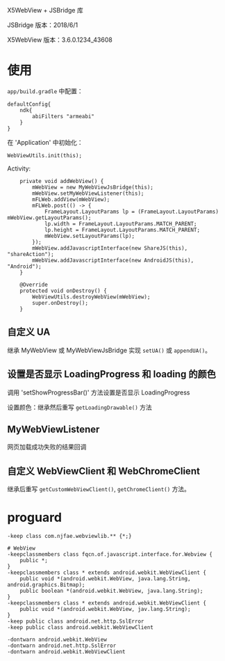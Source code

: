 
X5WebView + JSBridge 库

JSBridge 版本：2018/6/1

X5WebView 版本：3.6.0.1234_43608


# 使用

`app/build.gradle` 中配置：

```
defaultConfig{
    ndk{
        abiFilters "armeabi"
    }
}
```


在 'Application' 中初始化：

```
WebViewUtils.init(this);
```

Activity:

```
    private void addWebView() {
        mWebView = new MyWebViewJsBridge(this);
        mWebView.setMyWebViewListener(this);
        mFLWeb.addView(mWebView);
        mFLWeb.post(() -> {
            FrameLayout.LayoutParams lp = (FrameLayout.LayoutParams) mWebView.getLayoutParams();
            lp.width = FrameLayout.LayoutParams.MATCH_PARENT;
            lp.height = FrameLayout.LayoutParams.MATCH_PARENT;
            mWebView.setLayoutParams(lp);
        });
        mWebView.addJavascriptInterface(new ShareJS(this), "shareAction");
        mWebView.addJavascriptInterface(new AndroidJS(this), "Android");
    }

    @Override
    protected void onDestroy() {
        WebViewUtils.destroyWebView(mWebView);
        super.onDestroy();
    }
```

## 自定义 UA

继承 MyWebView 或 MyWebViewJsBridge 实现 `setUA()` 或 `appendUA()`。

## 设置是否显示 LoadingProgress 和 loading 的颜色

调用 'setShowProgressBar()' 方法设置是否显示 LoadingProgress

设置颜色：继承然后重写 `getLoadingDrawable()` 方法


## MyWebViewListener

网页加载成功失败的结果回调

## 自定义 WebViewClient 和 WebChromeClient

继承后重写 `getCustomWebViewClient()`, `getChromeClient()` 方法。


# proguard

```
-keep class com.njfae.webviewlib.** {*;}

# WebView
-keepclassmembers class fqcn.of.javascript.interface.for.Webview {
    public *;
}
-keepclassmembers class * extends android.webkit.WebViewClient {
    public void *(android.webkit.WebView, java.lang.String, android.graphics.Bitmap);
    public boolean *(android.webkit.WebView, java.lang.String);
}
-keepclassmembers class * extends android.webkit.WebViewClient {
    public void *(android.webkit.WebView, jav.lang.String);
}
-keep public class android.net.http.SslError
-keep public class android.webkit.WebViewClient

-dontwarn android.webkit.WebView
-dontwarn android.net.http.SslError
-dontwarn android.webkit.WebViewClient

```